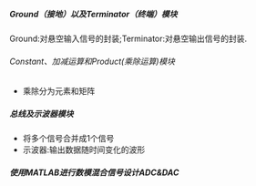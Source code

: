 ##### Ground（接地）以及Terminator（终端）模块

Ground:对悬空输入信号的封装;Terminator:对悬空输出信号的封装.

###### Constant、加减运算和Product(乘除运算)模块

* 乘除分为元素和矩阵

##### 总线及示波器模块
* 将多个信号合并成1个信号
* 示波器:输出数据随时间变化的波形

##### 使用MATLAB进行数模混合信号设计ADC&DAC